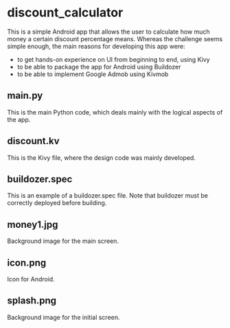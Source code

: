 # discount_calculator

This is a simple Android app that allows the user to calculate how much money a certain discount percentage means. 
Whereas the challenge seems simple enough, the main reasons for developing this app were:
- to get hands-on experience on UI from beginning to end, using Kivy
- to be able to package the app for Android using Buildozer
- to be able to implement Google Admob using Kivmob

## main.py

This is the main Python code, which deals mainly with the logical aspects of the app.

## discount.kv

This is the Kivy file, where the design code was mainly developed.

## buildozer.spec

This is an example of a buildozer.spec file. Note that buildozer must be correctly deployed before building.

## money1.jpg

Background image for the main screen.

## icon.png

Icon for Android.

## splash.png

Background image for the initial screen.
